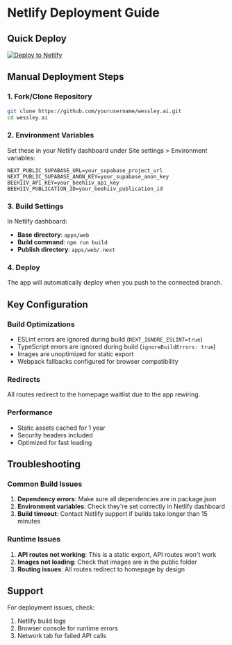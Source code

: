 # Netlify Deployment Guide

## Quick Deploy

[![Deploy to Netlify](https://www.netlify.com/img/deploy/button.svg)](https://app.netlify.com/start/deploy?repository=https://github.com/yourusername/wessley.ai)

## Manual Deployment Steps

### 1. Fork/Clone Repository
```bash
git clone https://github.com/yourusername/wessley.ai.git
cd wessley.ai
```

### 2. Environment Variables
Set these in your Netlify dashboard under Site settings > Environment variables:

```
NEXT_PUBLIC_SUPABASE_URL=your_supabase_project_url
NEXT_PUBLIC_SUPABASE_ANON_KEY=your_supabase_anon_key
BEEHIIV_API_KEY=your_beehiiv_api_key
BEEHIIV_PUBLICATION_ID=your_beehiiv_publication_id
```

### 3. Build Settings
In Netlify dashboard:
- **Base directory**: `apps/web`
- **Build command**: `npm run build`
- **Publish directory**: `apps/web/.next`

### 4. Deploy
The app will automatically deploy when you push to the connected branch.

## Key Configuration

### Build Optimizations
- ESLint errors are ignored during build (`NEXT_IGNORE_ESLINT=true`)
- TypeScript errors are ignored during build (`ignoreBuildErrors: true`)
- Images are unoptimized for static export
- Webpack fallbacks configured for browser compatibility

### Redirects
All routes redirect to the homepage waitlist due to the app rewiring.

### Performance
- Static assets cached for 1 year
- Security headers included
- Optimized for fast loading

## Troubleshooting

### Common Build Issues
1. **Dependency errors**: Make sure all dependencies are in package.json
2. **Environment variables**: Check they're set correctly in Netlify dashboard
3. **Build timeout**: Contact Netlify support if builds take longer than 15 minutes

### Runtime Issues
1. **API routes not working**: This is a static export, API routes won't work
2. **Images not loading**: Check that images are in the public folder
3. **Routing issues**: All routes redirect to homepage by design

## Support
For deployment issues, check:
1. Netlify build logs
2. Browser console for runtime errors
3. Network tab for failed API calls